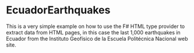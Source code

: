 # EcuadorEarthquakes
This is a very simple example on how to use the F# HTML type provider to extract data from HTML pages, in this case the last 1,000 earthquakes in Ecuador from the Instituto Geofísico de la Escuela Politécnica Nacional web site.
